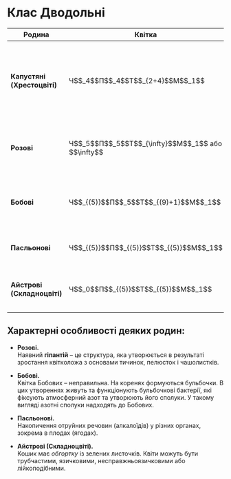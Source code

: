 # Клас Дводольні

<table>
<thead>
<tr>
<th>Родина</th>
<th>Квiтка</th>
<th>Суцвiття</th>
<th>Плiд</th>
<th>Представники</th>
<th>Використання</th>
</tr>
</thead>
<tbody>
<tr>
<td><b>Капустянi (Хрестоцвiтi)</b></td>
<td width="15%">Ч$$_4$$П$$_4$$Т$$_{2+4}$$М$$_1$$</td>
<td>Китиця</td>
<td>Стручок, стручечок</td>
<td>Капуста, гiрчиця, рапс, грицики, редька дика</td>
<td>Овочевi, олiйнi та медоноснi культури. Грицики також використовуються в медицинi у якостi кровоспинного засобу.</td>
</tr>
<tr>
<td><b>Розовi</b></td>
<td>Ч$$_5$$П$$_5$$Т$$_{\infty}$$М$$_1$$ або $$\infty$$</td>
<td>Китиця, зонтик, щиток</td>
<td>Кiстянка, яблуко, багатокiстянка, листянка</td>
<td>Суниця, шипшина, горобина, яблуня, вишня, смородина</td>
<td>Плодово-ягiднi, декоративнi та лiкарськi рослини.</td>
</tr>
<tr>
<td><b>Бобовi</b></td>
<td>Ч$$_{(5)}$$П$$_5$$Т$$_{(9)+1}$$М$$_1$$</td>
<td>Китиця, головка, волоть</td>
<td>Бiб</td>
<td>Горох, квасоля, соя, конюшина, бiла акацiя (робiнiя), люцерна</td>
<td>Кормовi, зернобобовi, лiкарськi та олiйнi рослини.</td>
</tr>
<tr>
<td><b>Пасльоновi</b></td>
<td>Ч$$_{(5)}$$П$$_{(5)}$$Т$$_{(5)}$$М$$_1$$</td>
<td>Китиця</td>
<td>Ягода, коробочка</td>
<td>Петунiя, паслiн, тютюн, картопля, томат, перець</td>
<td>Овочевi, лiкарськi, технiчнi та декоративнi
рослини.</td>
</tr>
<tr>
<td><b>Айстровi (Складноцвiтi)</b></td>
<td>Ч$$_0$$П$$_{(5)}$$Т$$_{(5)}$$М$$_1$$</td>
<td>Кошик</td>
<td>Сiм’янка</td>
<td>Соняшник, кульбаба, ромашка, волошка, будяк</td>
<td>Декоративнi та лiкарськi рослини.</td>
</tbody>
</table>

## Характерні особливості деяких родин:

-   **Розові.**<br>
Наявний **гіпантій** – це структура, яка утворюється в результаті зростання квітколожа з основами тичинок, пелюсток і чашолистків.

-   **Бобові.**<br>
Квітка Бобових – неправильна. На коренях формуються бульбочки. В цих утвореннях живуть та функціонують бульбочкові бактерії, які фіксують атмосферний азот та утворюють його сполуки. У такому вигляді азотні сполуки надходять до Бобових.

-   **Пасльонові.**<br>
Накопичення отруйних речовин (алкалоїдів) у різних органах, зокрема в плодах (ягодах).

-   **Айстрові (Складноцвіті).**<br>
Кошик має *обгортку* із зелених листочків. Квіти можуть бути трубчастими, язичковими, несправжньоязичковими або лійкоподібними.

